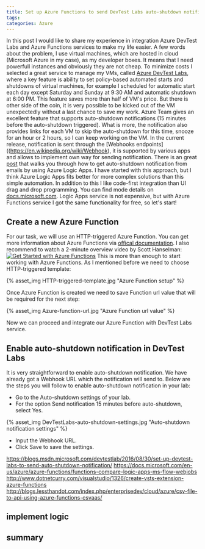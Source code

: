 ```yaml
---
title: Set up Azure Functions to send DevTest Labs auto-shutdown notification
tags:
categories: Azure
---
```

In this post I would like to share my experience in integration Azure DevTest Labs and Azure Functions services to make my life easier. 
A few words about the problem, I use virtual machines, which are hosted in cloud (Microsoft Azure in my case), as my developer boxes. It means that I need powerfull instances and obviously they are not cheap. To minimize costs I selected a great service to manage my VMs, called [Azure DevTest Labs](https://azure.microsoft.com/en-us/services/devtest-lab/), where a key feature is ability to set policy-based automated starts and shutdowns of virtual machines, for example I scheduled for automatic start each day except Saturday and Sunday at 9:30 AM and automatic shutdown at 6:00 PM. This feature saves more than half of VM's price. But there is other side of the coin, it is very possible to be kicked out of the VM unexpectedly without a last chance to save my work. Azure Team gives an excellent feature that supports auto-shutdown notifications (15 minutes before the auto-shutdown triggered). What is more, the notification also provides links for each VM to skip the auto-shutdown for this time, snooze for an hour or 2 hours, so I can keep working on the VM.
In the current release, notification is sent through the [Webhooks endpoints]((https://en.wikipedia.org/wiki/Webhook), it is supported by various apps and allows to implement own way for sending notification.
There is an great [post](https://blogs.msdn.microsoft.com/devtestlab/2016/08/30/set-up-devtest-labs-to-send-auto-shutdown-notification/) that walks you through how to get auto-shutdown notification from emails by using Azure Logic Apps. I have started with this approach, but I think Azure Logic Apps fits better for more complex solutions than this simple automation. In addition to this I like code-first integration than UI drag and drop programming. You can find mode details on [docs.microsoft.com](https://docs.microsoft.com/en-us/azure/azure-functions/functions-compare-logic-apps-ms-flow-webjobs). Logic Apps service is not expensive, but with Azure Functions service I got the same functionality for free, so let's start!

## Create a new Azure Function

For our task, we will use an HTTP-triggered Azure Function. You can get more information about Azure Functions via [offical documentation](https://azure.microsoft.com/en-in/services/functions/). I also recommend to watch a 2-minute overview video by Scott Hanselman:
[![Get Started with Azure Functions](https://img.youtube.com/vi/nCExarOuPAw/maxresdefault.jpg)](https://www.youtube.com/watch?v=nCExarOuPAw)
This is more than enough to start working with Azure Functions.
As I mentioned before we need to choose HTTP-triggered template:

{% asset_img HTTP-triggered-template.jpg "Azure Function setup" %}

Once Azure Function is created we need to save Function url value that will be required for the next step:

{% asset_img Azure-function-url.jpg "Azure Function url value" %}

Now we can proceed and integrate our Azure Function with DevTest Labs service.

## Enable auto-shutdown notification in DevTest Labs

It is very straightforward to enable auto-shutdown notification. We have already got a Webhook URL which the notification will send to. 
Below are the steps you will follow to enable auto-shutdown notification in your lab:
- Go to the Auto-shutdown settings of your lab.
- For the option Send notification 15 minutes before auto-shutdown, select Yes.

{% asset_img DevTestLabs-auto-shutdown-settings.jpg "Auto-shutdown notification settings" %}

- Input the Webhook URL.
- Click Save to save the settings.

https://blogs.msdn.microsoft.com/devtestlab/2016/08/30/set-up-devtest-labs-to-send-auto-shutdown-notification/
https://docs.microsoft.com/en-us/azure/azure-functions/functions-compare-logic-apps-ms-flow-webjobs
http://www.dotnetcurry.com/visualstudio/1326/create-vsts-extension-azure-functions
http://blogs.lessthandot.com/index.php/enterprisedev/cloud/azure/csv-file-to-api-using-azure-functions-csvaas/

## implement logic

## summary